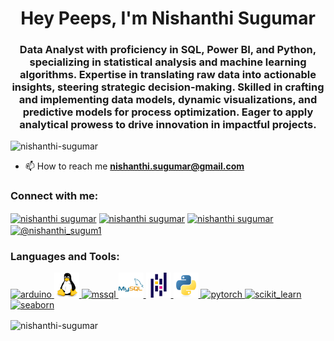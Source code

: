 <h1 align="center">Hey Peeps, I'm Nishanthi Sugumar</h1>
<h3 align="center">Data Analyst with proficiency in SQL, Power BI, and Python, specializing in statistical analysis and machine learning algorithms. Expertise in translating raw data into actionable insights, steering strategic decision-making. Skilled in crafting and implementing data models, dynamic visualizations, and predictive models for process optimization. Eager to apply analytical prowess to drive innovation in impactful projects.</h3>

<p align="left"> <img src="https://komarev.com/ghpvc/?username=nishanthi-sugumar&label=Profile%20views&color=0e75b6&style=flat" alt="nishanthi-sugumar" /> </p>

- 📫 How to reach me **nishanthi.sugumar@gmail.com**

<h3 align="left">Connect with me:</h3>
<p align="left">
<a href="https://linkedin.com/in/nishanthi sugumar" target="blank"><img align="center" src="https://raw.githubusercontent.com/rahuldkjain/github-profile-readme-generator/master/src/images/icons/Social/linked-in-alt.svg" alt="nishanthi sugumar" height="30" width="40" /></a>
<a href="https://www.hackerrank.com/nishanthi sugumar" target="blank"><img align="center" src="https://raw.githubusercontent.com/rahuldkjain/github-profile-readme-generator/master/src/images/icons/Social/hackerrank.svg" alt="nishanthi sugumar" height="30" width="40" /></a>
<a href="https://www.leetcode.com/nishanthi sugumar" target="blank"><img align="center" src="https://raw.githubusercontent.com/rahuldkjain/github-profile-readme-generator/master/src/images/icons/Social/leet-code.svg" alt="nishanthi sugumar" height="30" width="40" /></a>
<a href="https://www.hackerearth.com/@nishanthi_sugum1" target="blank"><img align="center" src="https://raw.githubusercontent.com/rahuldkjain/github-profile-readme-generator/master/src/images/icons/Social/hackerearth.svg" alt="@nishanthi_sugum1" height="30" width="40" /></a>
</p>

<h3 align="left">Languages and Tools:</h3>
<p align="left"> <a href="https://www.arduino.cc/" target="_blank" rel="noreferrer"> <img src="https://cdn.worldvectorlogo.com/logos/arduino-1.svg" alt="arduino" width="40" height="40"/> </a> <a href="https://www.linux.org/" target="_blank" rel="noreferrer"> <img src="https://raw.githubusercontent.com/devicons/devicon/master/icons/linux/linux-original.svg" alt="linux" width="40" height="40"/> </a> <a href="https://www.microsoft.com/en-us/sql-server" target="_blank" rel="noreferrer"> <img src="https://www.svgrepo.com/show/303229/microsoft-sql-server-logo.svg" alt="mssql" width="40" height="40"/> </a> <a href="https://www.mysql.com/" target="_blank" rel="noreferrer"> <img src="https://raw.githubusercontent.com/devicons/devicon/master/icons/mysql/mysql-original-wordmark.svg" alt="mysql" width="40" height="40"/> </a> <a href="https://pandas.pydata.org/" target="_blank" rel="noreferrer"> <img src="https://raw.githubusercontent.com/devicons/devicon/2ae2a900d2f041da66e950e4d48052658d850630/icons/pandas/pandas-original.svg" alt="pandas" width="40" height="40"/> </a> <a href="https://www.python.org" target="_blank" rel="noreferrer"> <img src="https://raw.githubusercontent.com/devicons/devicon/master/icons/python/python-original.svg" alt="python" width="40" height="40"/> </a> <a href="https://pytorch.org/" target="_blank" rel="noreferrer"> <img src="https://www.vectorlogo.zone/logos/pytorch/pytorch-icon.svg" alt="pytorch" width="40" height="40"/> </a> <a href="https://scikit-learn.org/" target="_blank" rel="noreferrer"> <img src="https://upload.wikimedia.org/wikipedia/commons/0/05/Scikit_learn_logo_small.svg" alt="scikit_learn" width="40" height="40"/> </a> <a href="https://seaborn.pydata.org/" target="_blank" rel="noreferrer"> <img src="https://seaborn.pydata.org/_images/logo-mark-lightbg.svg" alt="seaborn" width="40" height="40"/> </a> </p>

<p><img align="center" src="https://github-readme-stats.vercel.app/api/top-langs?username=nishanthi-sugumar&show_icons=true&locale=en&layout=compact" alt="nishanthi-sugumar" /></p>
